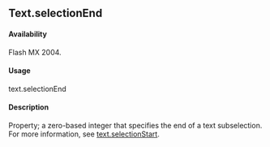 ## Text.selectionEnd

#### Availability

Flash MX 2004.

#### Usage

text.selectionEnd

#### Description

Property; a zero-based integer that specifies the end of a text subselection. For more information, see
[text.selectionStart](../Text_object/text21.md).

<span id="text.selectionStart" class="anchor"></span>
